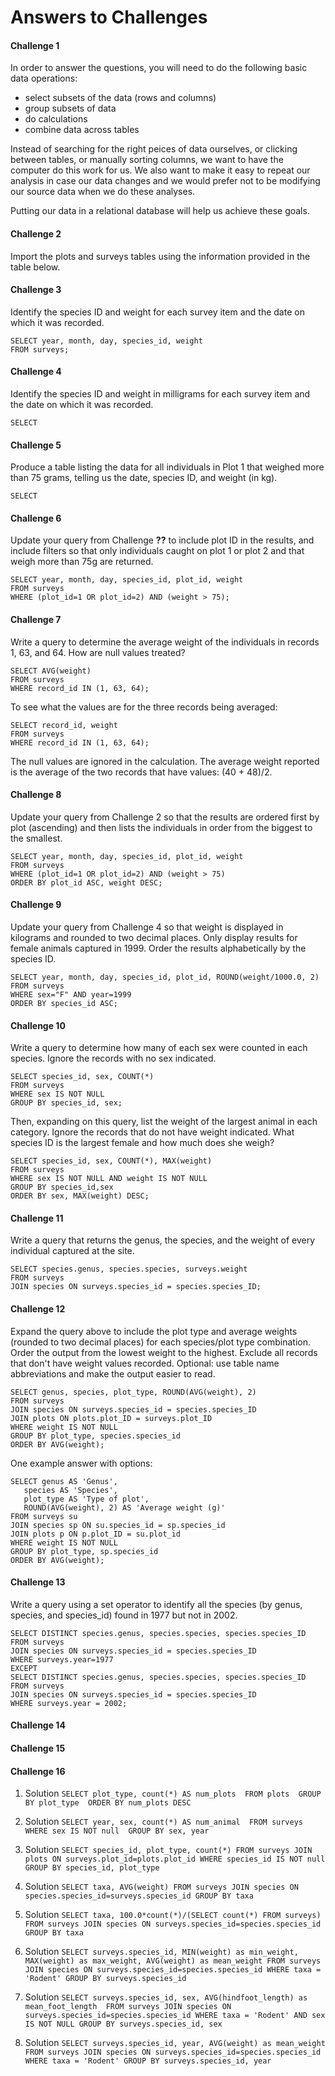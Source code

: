 # Answers to Challenges

#### Challenge 1
In order to answer the questions, you will need to do the following basic data operations:
* select subsets of the data (rows and columns)
* group subsets of data
* do calculations
* combine data across tables

Instead of searching for the right peices of data ourselves, or clicking between tables, or manually sorting columns, we want to have the computer do this work for us. We also want to make it easy to repeat our analysis in case our data changes and we would prefer not to be modifying our source data when we do these analyses.

Putting our data in a relational database will help us achieve these goals.

#### Challenge 2
Import the plots and surveys tables using the information provided in the table below.

#### Challenge 3
Identify the species ID and weight for each survey item and the date on which it was recorded.

```
SELECT year, month, day, species_id, weight
FROM surveys;
```

#### Challenge 4
Identify the species ID and weight in milligrams for each survey item and the date on which it was recorded.

```
SELECT
```

#### Challenge 5
Produce a table listing the data for all individuals in Plot 1 that weighed more than 75 grams, telling us the date, species ID, and weight (in kg).

```
SELECT
```



#### Challenge 6
Update your query from Challenge **??** to include plot ID in the results, and include filters so that only individuals caught on plot 1 or plot 2 and that weigh more than 75g are returned.

```
SELECT year, month, day, species_id, plot_id, weight  
FROM surveys
WHERE (plot_id=1 OR plot_id=2) AND (weight > 75);
```

#### Challenge 7
Write a query to determine the average weight of the individuals in records 1, 63, and 64. How are null values treated?

```
SELECT AVG(weight)
FROM surveys
WHERE record_id IN (1, 63, 64);
```

To see what the values are for the three records being averaged:

```
SELECT record_id, weight
FROM surveys
WHERE record_id IN (1, 63, 64);
```

The null values are ignored in the calculation. The average weight reported is the average of the two records that have values: (40 + 48)/2.

#### Challenge 8
Update your query from Challenge 2 so that the results are ordered first by plot (ascending) and then lists the individuals in order from the biggest to the smallest.

```
SELECT year, month, day, species_id, plot_id, weight  
FROM surveys
WHERE (plot_id=1 OR plot_id=2) AND (weight > 75)
ORDER BY plot_id ASC, weight DESC;
```

#### Challenge 9
Update your query from Challenge 4 so that weight is displayed in kilograms and rounded to two decimal places. Only display results for female animals captured in 1999. Order the results alphabetically by the species ID.

```
SELECT year, month, day, species_id, plot_id, ROUND(weight/1000.0, 2)
FROM surveys
WHERE sex="F" AND year=1999
ORDER BY species_id ASC;
```

#### Challenge 10
Write a query to determine how many of each sex were counted in each species. Ignore the records with no sex indicated.

```
SELECT species_id, sex, COUNT(*)
FROM surveys
WHERE sex IS NOT NULL
GROUP BY species_id, sex;
```

Then, expanding on this query, list the weight of the largest animal in each category. Ignore the records that do not have weight indicated. What species ID is the largest female and how much does she weigh?

```
SELECT species_id, sex, COUNT(*), MAX(weight)
FROM surveys
WHERE sex IS NOT NULL AND weight IS NOT NULL
GROUP BY species_id,sex
ORDER BY sex, MAX(weight) DESC;
```

#### Challenge 11
Write a query that returns the genus, the species, and the weight of every individual captured at the site.

```
SELECT species.genus, species.species, surveys.weight
FROM surveys
JOIN species ON surveys.species_id = species.species_ID;
```

#### Challenge 12
Expand the query above to include the plot type and average weights (rounded to two decimal places) for each species/plot type combination. Order the output from the lowest weight to the highest. Exclude all records that don't have weight values recorded. Optional: use table name abbreviations and make the output easier to read.

```
SELECT genus, species, plot_type, ROUND(AVG(weight), 2)
FROM surveys
JOIN species ON surveys.species_id = species.species_ID
JOIN plots ON plots.plot_ID = surveys.plot_ID
WHERE weight IS NOT NULL
GROUP BY plot_type, species.species_id
ORDER BY AVG(weight);
```
One example answer with options:

```
SELECT genus AS 'Genus',
   species AS 'Species',
   plot_type AS 'Type of plot',
   ROUND(AVG(weight), 2) AS 'Average weight (g)'
FROM surveys su
JOIN species sp ON su.species_id = sp.species_id
JOIN plots p ON p.plot_ID = su.plot_id
WHERE weight IS NOT NULL
GROUP BY plot_type, sp.species_id
ORDER BY AVG(weight);
```

#### Challenge 13
Write a query using a set operator to identify all the species (by genus, species, and species_id) found in 1977 but not in 2002.

```
SELECT DISTINCT species.genus, species.species, species.species_ID
FROM surveys
JOIN species ON surveys.species_id = species.species_ID
WHERE surveys.year=1977
EXCEPT
SELECT DISTINCT species.genus, species.species, species.species_ID
FROM surveys
JOIN species ON surveys.species_id = species.species_ID
WHERE surveys.year = 2002;
```

#### Challenge 14


#### Challenge 15


#### Challenge 16
1. Solution
`SELECT plot_type, count(*) AS num_plots  FROM plots  GROUP BY plot_type  ORDER BY num_plots DESC`

2. Solution
`SELECT year, sex, count(*) AS num_animal  FROM surveys  WHERE sex IS NOT null  GROUP BY sex, year`

3. Solution
`SELECT species_id, plot_type, count(*) FROM surveys JOIN plots ON surveys.plot_id=plots.plot_id WHERE species_id IS NOT null GROUP BY species_id, plot_type`

4. Solution
`SELECT taxa, AVG(weight) FROM surveys JOIN species ON species.species_id=surveys.species_id GROUP BY taxa`

5. Solution
`SELECT taxa, 100.0*count(*)/(SELECT count(*) FROM surveys) FROM surveys JOIN species ON surveys.species_id=species.species_id GROUP BY taxa`

6. Solution
`SELECT surveys.species_id, MIN(weight) as min_weight, MAX(weight) as max_weight, AVG(weight) as mean_weight FROM surveys JOIN species ON surveys.species_id=species.species_id WHERE taxa = 'Rodent' GROUP BY surveys.species_id`

7. Solution
`SELECT surveys.species_id, sex, AVG(hindfoot_length) as mean_foot_length  FROM surveys JOIN species ON surveys.species_id=species.species_id WHERE taxa = 'Rodent' AND sex IS NOT NULL GROUP BY surveys.species_id, sex`

8. Solution
`SELECT surveys.species_id, year, AVG(weight) as mean_weight FROM surveys JOIN species ON surveys.species_id=species.species_id WHERE taxa = 'Rodent' GROUP BY surveys.species_id, year`

